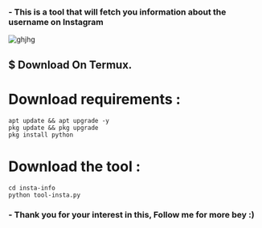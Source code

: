 <h3>- This is a tool that will fetch you information about the username on Instagram</h3>


![ghjhg](https://telegra.ph/file/48c603132838f5c2612a8.png)


<h2>$ Download On Termux.</h2>

# Download requirements :
```
apt update && apt upgrade -y
pkg update && pkg upgrade
pkg install python
```
# Download the tool :
```
cd insta-info
python tool-insta.py
```

<h3>- Thank you for your interest in this, Follow me for more bey :)</h3>
